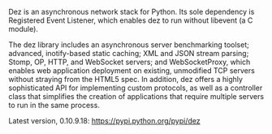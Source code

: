 Dez is an asynchronous network stack for Python. Its sole dependency is Registered Event Listener, which enables dez to run without libevent (a C module).

The dez library includes an asynchronous server benchmarking toolset; advanced, inotify-based static caching; XML and JSON stream parsing; Stomp, OP, HTTP, and WebSocket servers; and WebSocketProxy, which enables web application deployment on existing, unmodified TCP servers without straying from the HTML5 spec. In addition, dez offers a highly sophisticated API for implementing custom protocols, as well as a controller class that simplifies the creation of applications that require multiple servers to run in the same process.

Latest version, 0.10.9.18: https://pypi.python.org/pypi/dez
